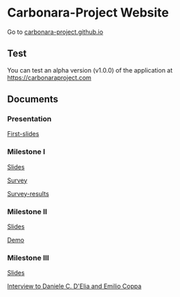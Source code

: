 # Carbonara-Project Website
Go to [carbonara-project.github.io](https://carbonara-project.github.io/)

## Test 
You can test an alpha version (v1.0.0) of the application at https://carbonaraproject.com

## Documents
### Presentation
[First-slides](https://prezi.com/view/jFGTtgtivOfkBs3uYIkF/)

### Milestone I
[Slides](https://github.com/Carbonara-Project/Carbonara-Project.github.io/blob/master/Milestones_documents/carbonara-first-milsetone.pptx)

[Survey](https://docs.google.com/forms/d/e/1FAIpQLSehtPjPrsLbYiZXzO_kXb6-GxDXJgaucNs7TCfui3jnZgDvag/viewform)

[Survey-results](https://github.com/Carbonara-Project/Carbonara-Project.github.io/tree/master/Survey_results)

### Milestone II
[Slides](https://github.com/Carbonara-Project/Carbonara-Project.github.io/blob/master/Milestones_documents/carbonara-second-milestone.pptx)

[Demo](https://www.youtube.com/watch?v=pZAzhMxewCo&feature=youtu.be)

### Milestone III
[Slides](https://github.com/Carbonara-Project/Carbonara-Project.github.io/blob/master/Milestones_documents/carbonara-third-milstone.pptx)

[Interview to Daniele C. D'Elia and Emilio Coppa](https://www.youtube.com/watch?v=JG7PfNFQXHQ&feature=youtu.be)
